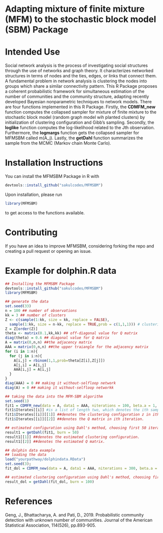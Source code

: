# Adapting mixture of finite mixture (MFM) to the stochastic block model (SBM) Package

# Intended Use
Social network analysis is the process of investigating social structures through the use of networks and graph theory. It characterizes networked structures in terms of nodes and the ties, edges, or links that connect them. A fundamental problem in network analysis is clustering the nodes into groups which share a similar connectivity pattern. This R Package proposes a coherent probabilistic framework for simultaneous estimation of the number of communities and the community structure, adapting recently developed Bayesian nonparametric techniques to network models. There are four functions implemented in this R Package. Firstly, the **CDMFM_new** function computes the collapsed sampler for mixture of finite mixture to the stochastic block model (random graph model wih planted clusters) by initialization of clustering configuration and Gibb’s sampling. Secondly, the **loglike** function computes the log-likelihood related to the Jth observation. Furthermore, the **logmargs** function gets the collapsed sampler for MFMSBM called m(A_j). Lastly, the **getDahl** function summarizes the sample from the MCMC (Markov chain Monte Carlo).
 
# Installation Instructions
You can install the MFMSBM Package in R with
``` r
devtools::install_github("sakulcodes/MFMSBM")
```
Upon installation, please run 
``` r
library(MFMSBM)
```
to get access to the functions available.

# Contributing
If you have an idea to improve MFMSBM, considering forking the repo and creating a pull request or opening an issue.

# Example for dolphin.R data
``` r
## Installing the MFMSBM Package
devtools::install_github("sakulcodes/MFMSBM")
library(MFMSBM)

## generate the data
set.seed(33)
n = 100 ## number of observations
kk = 3 ## number of clusters
Z <- c(sample(1:kk, size = kk, replace = FALSE),
  sample(1:kk, size = n-kk, replace = TRUE,prob = c(1,1,1))) # clustering configuration
Z = Z[order(Z)]
theta <- matrix(0.1,kk,kk) ## off-diagonal value for Q matrix
diag(theta) = 0.6 ## diagonal value for Q matrix
A = matrix(0,n,n) ##the adjacency matrix
AAA = matrix(0,n,n) ##the upper traiangle for the adjacency matrix
for (i in 1:n){
  for (j in i:n){
    A[i,j] = rbinom(1,1,prob=theta[Z[i],Z[j]])
    A[j,i] = A[i,j]
    AAA[i,j] = A[i,j]
  }
}
diag(AAA) = 0 ## making it without-selfloop network
diag(A) = 0 ## making it without-selfloop networkk

## taking the data into the MFM-SBM algorithm
set.seed(1)
fit1 = CDMFM_new(data = A, data1 = AAA, niterations = 100, beta.a = 1, beta.b = 1, GAMMA=1, LAMBDA = 1, initNClusters = 9)
fit1$Iterates[[i]] #is a list of length two, which denotes the ith sample in MCMC output. 
fit1$Iterates[[i]][[1]] ##denotes the clustering configuration z in ith iteration.
fit1$Iterates[[i]][[2]] ##denotes the Q matrix in ith iteration.

## estimated configuration using Dahl's method, choosing first 50 iterations in MCMC as burn-in
result1 = getDahl(fit1, burn = 50)
result1[[1]] ##denotes the estimated clustering configuration.
result1[[2]] ##denotes the estimated Q matrix.

## dolphin data example
## loading the data
load("yourpathway/dolphindata.RData")
set.seed(3); 
fit_dol = CDMFM_new(data = A, data1 = AAA, niterations = 300, beta.a = 2, beta.b = 2, GAMMA=1,LAMBDA = 1,initNClusters=ceiling(runif(1,1,10)))

## estimated clustering configuration using Dahl's method, choosing first 100 iterations in MCMC as burn-in
result_dol = getDahl(fit_dol, burn = 100)
```

# References
Geng, J., Bhattacharya, A. and Pati, D., 2019. Probabilistic community detection with unknown number of communities. Journal of the American Statistical Association, 114(526), pp.893-905.

